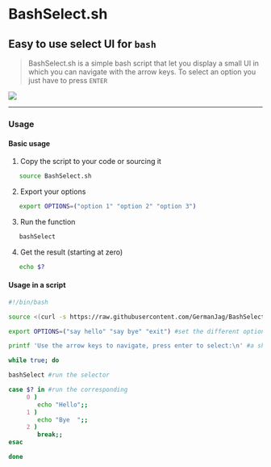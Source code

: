 # BashSelect.sh
## Easy to use select UI for `bash`

> BashSelect.sh is a simple bash script that let you display a small UI in which you can navigate with the arrow keys.
To select an option you just have to press `ENTER`


[![](https://raw.githubusercontent.com/GermanJag/BashSelect.sh/main/options.gif)](https://github.com/GermanJag/BashSelect.sh)

---

### Usage

#### Basic usage
1. Copy the script to your code or sourcing it
 ```bash
    source BashSelect.sh
 ```
 2. Export your options
 ```bash
    export OPTIONS=("option 1" "option 2" "option 3")
 ```     
 3. Run the function
 ```bash
    bashSelect
 ```
 4. Get the result (starting at zero)
 ```bash
    echo $?
 ```    


#### Usage in a script

```bash
#!/bin/bash

source <(curl -s https://raw.githubusercontent.com/GermanJag/BashSelect.sh/main/BashSelect.sh) #sourcing the script so you can use the function "bashSelect" afterwards

export OPTIONS=("say hello" "say bye" "exit") #set the different options

printf 'Use the arrow keys to navigate, press enter to select:\n' #a short explaination never bothers :D

while true; do

bashSelect #run the selector

case $? in #run the corresponding
     0 )
        echo "Hello";;
     1 )
        echo "Bye  ";;
     2 )
        break;;
esac

done
```
